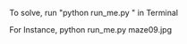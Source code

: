 To solve, run "python run_me.py <image file>" in Terminal

For Instance, python run_me.py maze09.jpg
